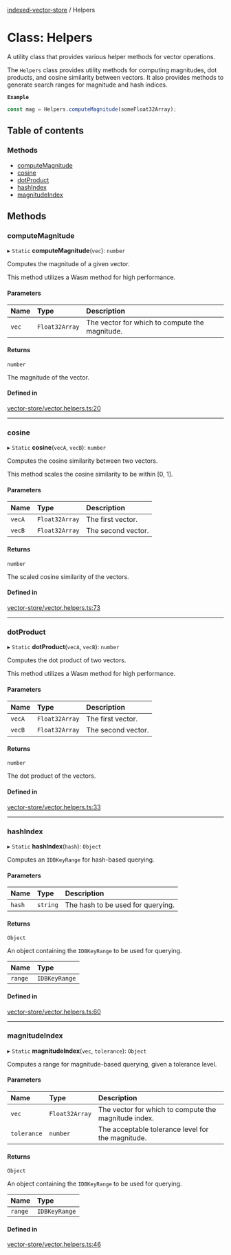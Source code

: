 [indexed-vector-store](../README.md) / Helpers

# Class: Helpers

A utility class that provides various helper methods for vector operations.

The `Helpers` class provides utility methods for computing magnitudes, dot products,
and cosine similarity between vectors. It also provides methods to generate search
ranges for magnitude and hash indices.

**`Example`**

```ts
const mag = Helpers.computeMagnitude(someFloat32Array);
```

## Table of contents

### Methods

- [computeMagnitude](Helpers.md#computemagnitude)
- [cosine](Helpers.md#cosine)
- [dotProduct](Helpers.md#dotproduct)
- [hashIndex](Helpers.md#hashindex)
- [magnitudeIndex](Helpers.md#magnitudeindex)

## Methods

### computeMagnitude

▸ `Static` **computeMagnitude**(`vec`): `number`

Computes the magnitude of a given vector.

This method utilizes a Wasm method for high performance.

#### Parameters

| Name | Type | Description |
| :------ | :------ | :------ |
| `vec` | `Float32Array` | The vector for which to compute the magnitude. |

#### Returns

`number`

The magnitude of the vector.

#### Defined in

[vector-store/vector.helpers.ts:20](https://github.com/danielivanovz/indexed-vector-store/blob/5e87fbd/src/vector-store/vector.helpers.ts#L20)

___

### cosine

▸ `Static` **cosine**(`vecA`, `vecB`): `number`

Computes the cosine similarity between two vectors.

This method scales the cosine similarity to be within [0, 1].

#### Parameters

| Name | Type | Description |
| :------ | :------ | :------ |
| `vecA` | `Float32Array` | The first vector. |
| `vecB` | `Float32Array` | The second vector. |

#### Returns

`number`

The scaled cosine similarity of the vectors.

#### Defined in

[vector-store/vector.helpers.ts:73](https://github.com/danielivanovz/indexed-vector-store/blob/5e87fbd/src/vector-store/vector.helpers.ts#L73)

___

### dotProduct

▸ `Static` **dotProduct**(`vecA`, `vecB`): `number`

Computes the dot product of two vectors.

This method utilizes a Wasm method for high performance.

#### Parameters

| Name | Type | Description |
| :------ | :------ | :------ |
| `vecA` | `Float32Array` | The first vector. |
| `vecB` | `Float32Array` | The second vector. |

#### Returns

`number`

The dot product of the vectors.

#### Defined in

[vector-store/vector.helpers.ts:33](https://github.com/danielivanovz/indexed-vector-store/blob/5e87fbd/src/vector-store/vector.helpers.ts#L33)

___

### hashIndex

▸ `Static` **hashIndex**(`hash`): `Object`

Computes an `IDBKeyRange` for hash-based querying.

#### Parameters

| Name | Type | Description |
| :------ | :------ | :------ |
| `hash` | `string` | The hash to be used for querying. |

#### Returns

`Object`

An object containing the `IDBKeyRange` to be used for querying.

| Name | Type |
| :------ | :------ |
| `range` | `IDBKeyRange` |

#### Defined in

[vector-store/vector.helpers.ts:60](https://github.com/danielivanovz/indexed-vector-store/blob/5e87fbd/src/vector-store/vector.helpers.ts#L60)

___

### magnitudeIndex

▸ `Static` **magnitudeIndex**(`vec`, `tolerance`): `Object`

Computes a range for magnitude-based querying, given a tolerance level.

#### Parameters

| Name | Type | Description |
| :------ | :------ | :------ |
| `vec` | `Float32Array` | The vector for which to compute the magnitude index. |
| `tolerance` | `number` | The acceptable tolerance level for the magnitude. |

#### Returns

`Object`

An object containing the `IDBKeyRange` to be used for querying.

| Name | Type |
| :------ | :------ |
| `range` | `IDBKeyRange` |

#### Defined in

[vector-store/vector.helpers.ts:46](https://github.com/danielivanovz/indexed-vector-store/blob/5e87fbd/src/vector-store/vector.helpers.ts#L46)
